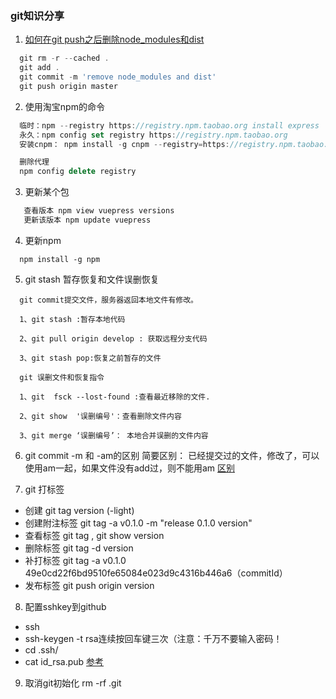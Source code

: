 
### git知识分享

1. [如何在git push之后删除node_modules和dist](https://blog.csdn.net/yisimo/article/details/80341615)
```js
  git rm -r --cached .
  git add .
  git commit -m 'remove node_modules and dist'
  git push origin master
```
2. 使用淘宝npm的命令
```js
  临时：npm --registry https://registry.npm.taobao.org install express    
  永久：npm config set registry https://registry.npm.taobao.org
  安装cnpm： npm install -g cnpm --registry=https://registry.npm.taobao.org

  删除代理
  npm config delete registry

```
  
3. 更新某个包
```js
   查看版本 npm view vuepress versions  
   更新该版本 npm update vuepress
```
4. 更新npm
```
  npm install -g npm
```

5. git stash 暂存恢复和文件误删恢复
```
  git commit提交文件，服务器返回本地文件有修改。

  1、git stash :暂存本地代码

  2、git pull origin develop : 获取远程分支代码

  3、git stash pop:恢复之前暂存的文件

  git 误删文件和恢复指令

  1、git  fsck --lost-found :查看最近移除的文件.

  2、git show  '误删编号'：查看删除文件内容

  3、git merge ‘误删编号’： 本地合并误删的文件内容
  ```

  6. git commit -m 和 -am的区别
  简要区别： 已经提交过的文件，修改了，可以使用am一起，如果文件没有add过，则不能用am
  [区别](https://www.cnblogs.com/xiaohuochai/p/6664451.html)

  7. git 打标签
  - 创建 git tag version (-light) 
  - 创建附注标签 git tag -a v0.1.0 -m "release 0.1.0 version"
  - 查看标签 git tag , git show version 
  - 删除标签 git tag -d version
  - 补打标签 git tag -a v0.1.0 49e0cd22f6bd9510fe65084e023d9c4316b446a6（commitId）
  - 发布标签 git push origin version

8. 配置sshkey到github
  - ssh
  - ssh-keygen -t rsa连续按回车键三次（注意：千万不要输入密码！
  - cd .ssh/
  - cat id_rsa.pub
[参考](https://blog.csdn.net/gulingfengze/article/details/69665223)

9. 取消git初始化
rm -rf .git